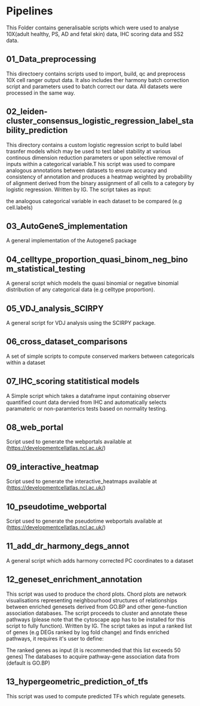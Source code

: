 # Pipelines
This Folder contains generalisable scripts which were used to analyse 10X(adult healthy, PS, AD and fetal skin) data, IHC scoring data and SS2 data.

## 01_Data_preprocessing
This directoery contains scripts used to import, build, qc and preprocess 10X cell ranger output data. It also includes ther harmony batch correction script and parameters used to batch correct our data. All datasets were processed in the same way.

## 02_leiden-cluster_consensus_logistic_regression_label_stability_prediction
This directory contains a custom logistic regression script to build label trasnfer models which may be used to test label stability at various continous dimension reduction parameters or upon selective removal of inputs within a categorical variable.T his script was used to compare analogous annotations between datasets to ensure accuracy and consistency of annotation and produces a heatmap weighted by probability of alignment derived from the binary assignment of all cells to a category by logistic regression. Written by IG. The script takes as input:

the analogous categorical variable in each dataset to be compared (e.g cell.labels)

## 03_AutoGeneS_implementation
A general implementation of the AutogeneS package

## 04_celltype_proportion_quasi_binom_neg_binom_statistical_testing
A general script which models the quasi binomial or negative binomial distribution of any categorical data (e.g celltype proportion).

## 05_VDJ_analysis_SCIRPY
A general script for VDJ analysis using the SCIRPY package.

## 06_cross_dataset_comparisons
A set of simple scripts to compute conserved markers between categoricals within a dataset

## 07_IHC_scoring statitistical models
A Simple script which takes a dataframe input containing observer quantified count data dervied from IHC and automatically selects paramateric or non-paramterics tests based on normality testing.

## 08_web_portal
Script used to generate the webportals available at (https://developmentcellatlas.ncl.ac.uk/)

## 09_interactive_heatmap
Script used to generate the interactive_heatmaps available at (https://developmentcellatlas.ncl.ac.uk/)

## 10_pseudotime_webportal
Script used to generate the pseudotime webportals available at (https://developmentcellatlas.ncl.ac.uk/)

## 11_add_dr_harmony_degs_annot
A general script which adds harmony corrected PC coordinates to a dataset

## 12_geneset_enrichment_annotation
This script was used to produce the chord plots. Chord plots are network visualisations representing neighbourhood structures of relationships between enriched genesets derived from GO.BP and other gene-function association databases. The script proceeds to cluster and annotate these pathways (please note that the cytoscape app has to be installed for this script to fully function). Written by IG. The script takes as input a ranked list of genes (e.g DEGs ranked by log fold change) and finds enriched pathways, it requires it's user to define:

The ranked genes as input (it is recommended that this list exceeds 50 genes)
The databases to acquire pathway-gene association data from (default is GO.BP)

## 13_hypergeometric_prediction_of_tfs
This script was used to compute predicted TFs which regulate genesets. 
